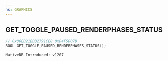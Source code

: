 ```yaml
---
ns: GRAPHICS
---
```

## GET_TOGGLE_PAUSED_RENDERPHASES_STATUS

```c
// 0x86ED21BDB2791CE8 0xD4F5D07D
BOOL GET_TOGGLE_PAUSED_RENDERPHASES_STATUS();
```

```
NativeDB Introduced: v1207
```


